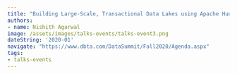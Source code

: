```yaml
---
title: "Building Large-Scale, Transactional Data Lakes using Apache Hudi" 
authors:
- name: Nishith Agarwal
image: /assets/images/talks-events/talks-event3.png
dateString: '2020-01'
navigate: "https://www.dbta.com/DataSummit/Fall2020/Agenda.aspx"
tags:
- talks-events
---
```

